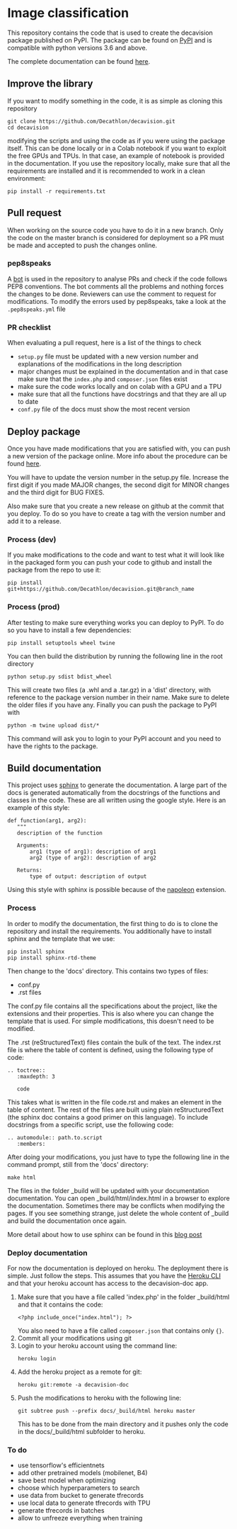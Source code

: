 # Image classification

This repository contains the code that is used to create the decavision package published on PyPI.
The package can be found on [PyPI](www.pypi.com/decavision) and is compatible with python versions 3.6 and above.

The complete documentation can be found [here](https://decavision-doc.herokuapp.com/).

## Improve the library

If you want to modify something in the code, it is as simple as cloning this repository
```
git clone https://github.com/Decathlon/decavision.git
cd decavision
```
modifying the scripts and using the code as if you were using the package itself. This can be done locally or in a 
Colab notebook if you want to exploit the free GPUs and TPUs. In that case, an example of notebook is provided in the 
documentation. If you use the repository locally, make sure that all the requirements are installed and it is 
recommended to work in a clean environment:
```
pip install -r requirements.txt
```

## Pull request

When working on the source code you have to do it in a new branch. Only the code on the master branch is considered 
for deployment so a PR must be made and accepted to push the changes online.

### pep8speaks

A [bot](https://github.com/OrkoHunter/pep8speaks) is used in the repository to analyse PRs and check if the code follows 
PEP8 conventions. The bot comments all the problems and nothing forces the changes to be done. Reviewers can use the 
comment to request for modifications. To modify the errors used by pep8speaks, take a look at the `.pep8speaks.yml` file

### PR checklist

When evaluating a pull request, here is a list of the things to check
- `setup.py` file must be updated with a new version number and explanations of the modifications in the long description
- major changes must be explained in the documentation and in that case make sure that the `index.php` and `composer.json` files exist
- make sure the code works locally and on colab with a GPU and a TPU
- make sure that all the functions have docstrings and that they are all up to date
- `conf.py` file of the docs must show the most recent version

## Deploy package

Once you have made modifications that you are satisfied with, you can push a new version of the package online. 
More info about the procedure can be found [here](https://packaging.python.org/tutorials/packaging-projects/).

You will have to update the version number in the setup.py file. Increase the first digit if you made MAJOR changes, 
the second digit for MINOR changes and the third digit for BUG FIXES.

Also make sure that you create a new release on github at the commit that you deploy. To do so you have to create a tag 
with the version number and add it to a release.


### Process (dev)

If you make modifications to the code and want to test what it will look like in the packaged form you can push your 
code to github and install the package from the repo to use it:
```
pip install git+https://github.com/Decathlon/decavision.git@branch_name
```

### Process (prod)

After testing to make sure everything works you can deploy to PyPI. To do so you have to install a few dependencies:
```
pip install setuptools wheel twine
```
You can then build the distribution by running the following line in the root directory
```
python setup.py sdist bdist_wheel
```
This will create two files (a .whl and a .tar.gz) in a 'dist' directory, with reference to the package version number
 in their name. Make sure to delete the older files if you have any. Finally you can push the package to PyPI with
```
python -m twine upload dist/*
```
This command will ask you to login to your PyPI account and you need to have the rights to the package.

## Build documentation

This project uses [sphinx](https://www.sphinx-doc.org/en/master/usage/quickstart.html) to generate the documentation. 
A large part of the docs is generated automatically from the docstrings of the functions and classes in the code. 
These are all written using the google style. Here is an example of this style:
 ```
def function(arg1, arg2):
    """
    description of the function

    Arguments:
        arg1 (type of arg1): description of arg1
        arg2 (type of arg2): description of arg2

    Returns:
        type of output: description of output
```
Using this style with sphinx is possible because of the [napoleon](https://www.sphinx-doc.org/en/master/usage/extensions/napoleon.html) extension.

### Process

In order to modify the documentation, the first thing to do is to clone the repository and install the requirements.
You additionally have to install sphinx and the template that we use:
```
pip install sphinx
pip install sphinx-rtd-theme
```
Then change to the 'docs' directory. This contains two types of files:
- conf.py
- .rst files

The conf.py file contains all the specifications about the project, like the extensions and their properties.
This is also where you can change the template that is used. For simple modifications, this doesn't need to be modified.

The .rst (reStructuredText) files contain the bulk of the text. The index.rst file is where the table of content is 
defined, using the following type of code:
```
.. toctree::
   :maxdepth: 3

   code
```
This takes what is written in the file code.rst and makes an element in the table of content. The rest of the files 
are built using plain reStructuredText (the sphinx doc contains a good primer on this language). To include docstrings 
from a specific script, use the following code:
```
.. automodule:: path.to.script
   :members:
```

After doing your modifications, you just have to type the following line in the command prompt, still from the 'docs' directory:
```
make html
```
The files in the folder _build will be updated with your documentation documentation. You can open 
_build/html/index.html in a browser to explore the documentation. Sometimes there may be conflicts when modifying the
pages. If you see something strange, just delete the whole content of _build and build the documentation once again.

More detail about how to use sphinx can be found in this [blog post](https://medium.com/@richdayandnight/a-simple-tutorial-on-how-to-document-your-python-project-using-sphinx-and-rinohtype-177c22a15b5b)

### Deploy documentation

For now the documentation is deployed on heroku. The deployment there is simple. Just follow the steps. This assumes
that you have the [Heroku CLI](https://devcenter.heroku.com/articles/heroku-cli) and that your heroku account has 
access to the decavision-doc app.

1. Make sure that you have a file called 'index.php' in the folder _build/html and that it contains the code:
   ```
   <?php include_once("index.html"); ?>
   ```
   You also need to have a file called ```composer.json``` that contains only `{}`.
2. Commit all your modifications using git
3. Login to your heroku account using the command line:
   ```
   heroku login
   ```
4. Add the heroku project as a remote for git:
   ```
   heroku git:remote -a decavision-doc
   ```
5. Push the modifications to heroku with the following line:
   ```
   git subtree push --prefix docs/_build/html heroku master
   ```
   This has to be done from the main directory and it pushes only the code in the docs/_build/html subfolder to heroku.

### To do

- use tensorflow's efficientnets
- add other pretrained models (mobilenet, B4)
- save best model when optimizing
- choose which hyperparameters to search
- use data from bucket to generate tfrecords
- use local data to generate tfrecords with TPU
- generate tfrecords in batches
- allow to unfreeze everything when training

